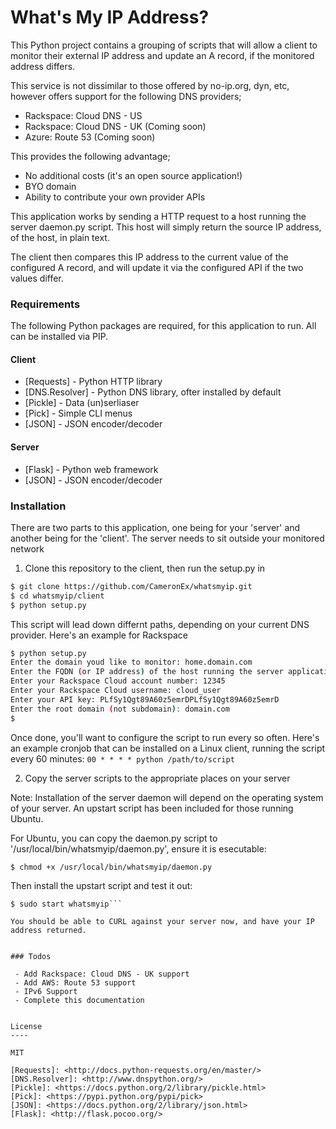 # What's My IP Address?

This Python project contains a grouping of scripts that will allow a client to monitor their external IP address and update an A record, if the monitored address differs.

This service is not dissimilar to those offered by no-ip.org, dyn, etc, however offers support for the following DNS providers;

  - Rackspace: Cloud DNS - US
  - Rackspace: Cloud DNS - UK (Coming soon)
  - Azure: Route 53 (Coming soon)

This provides the following advantage;

  - No additional costs (it's an open source application!)
  - BYO domain
  - Ability to contribute your own provider APIs
 
This application works by sending a HTTP request to a host running the server daemon.py script. This host will simply return the source IP address, of the host, in plain text.

The client then compares this IP address to the current value of the configured A record, and will update it via the configured API if the two values differ.

### Requirements

The following Python packages are required, for this application to run. All can be installed via PIP.

#### Client
* [Requests] - Python HTTP library
* [DNS.Resolver] - Python DNS library, ofter installed by default
* [Pickle] - Data (un)serliaser
* [Pick] - Simple CLI menus
* [JSON] - JSON encoder/decoder

#### Server
* [Flask] - Python web framework
* [JSON] - JSON encoder/decoder

### Installation

There are two parts to this application, one being for your 'server' and another being for the 'client'. The server needs to sit outside your monitored network

1. Clone this repository to the client, then run the setup.py in 

```sh
$ git clone https://github.com/CameronEx/whatsmyip.git
$ cd whatsmyip/client
$ python setup.py
```

This script will lead down differnt paths, depending on your current DNS provider. Here's an example for Rackspace

```sh
$ python setup.py
Enter the domain youd like to monitor: home.domain.com
Enter the FQDN (or IP address) of the host running the server application. Format should be http://host.com:port: http://domain.com:8081
Enter your Rackspace Cloud account number: 12345
Enter your Rackspace Cloud username: cloud_user
Enter your API key: PLfSy1Qgt89A60z5emrDPLfSy1Qgt89A60z5emrD
Enter the root domain (not subdomain): domain.com
$
```

Once done, you'll want to configure the script to run every so often. Here's an example cronjob that can be installed on a Linux client, running the script every 60 minutes:
```00 * * * * python /path/to/script```

2. Copy the server scripts to the appropriate places on your server

Note: Installation of the server daemon will depend on the operating system of your server. An upstart script has been included for those running Ubuntu.

For Ubuntu, you can copy the daemon.py script to '/usr/local/bin/whatsmyip/daemon.py', ensure it is esecutable:
```$ cp daemon.py /usr/local/bin/whatsmyip/daemon.py
$ chmod +x /usr/local/bin/whatsmyip/daemon.py
```

Then install the upstart script and test it out:
```$ cp whatsmyip.conf /etc/init/whatsmyip.conf
$ sudo start whatsmyip```

You should be able to CURL against your server now, and have your IP address returned.


### Todos

 - Add Rackspace: Cloud DNS - UK support
 - Add AWS: Route 53 support
 - IPv6 Support
 - Complete this documentation


License
----

MIT

[Requests]: <http://docs.python-requests.org/en/master/>
[DNS.Resolver]: <http://www.dnspython.org/>
[Pickle]: <https://docs.python.org/2/library/pickle.html>
[Pick]: <https://pypi.python.org/pypi/pick>
[JSON]: <https://docs.python.org/2/library/json.html>
[Flask]: <http://flask.pocoo.org/>
   